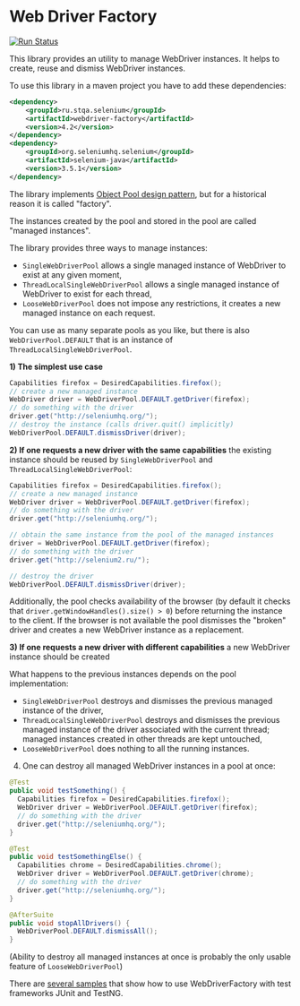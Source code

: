 Web Driver Factory
====================

[![Run Status](https://api.shippable.com/projects/58be80a4e4b9a205009c617c/badge?branch=master)](https://app.shippable.com/projects/58be80a4e4b9a205009c617c)

This library provides an utility to manage WebDriver instances. It helps to create, reuse and dismiss WebDriver instances.

To use this library in a maven project you have to add these dependencies:

```xml
<dependency>
    <groupId>ru.stqa.selenium</groupId>
    <artifactId>webdriver-factory</artifactId>
    <version>4.2</version>
</dependency>
<dependency>
    <groupId>org.seleniumhq.selenium</groupId>
    <artifactId>selenium-java</artifactId>
    <version>3.5.1</version>
</dependency>
```

The library implements [Object Pool design pattern](http://sourcemaking.com/design_patterns/object_pool), but for a historical reason it is called "factory".

The instances created by the pool and stored in the pool are called "managed instances".

The library provides three ways to manage instances:
* `SingleWebDriverPool` allows a single managed instance of WebDriver to exist at any given moment,
* `ThreadLocalSingleWebDriverPool` allows a single managed instance of WebDriver to exist for each thread,
* `LooseWebDriverPool` does not impose any restrictions, it creates a new managed instance on each request.

You can use as many separate pools as you like, but there is also `WebDriverPool.DEFAULT` that is an instance of `ThreadLocalSingleWebDriverPool`.

**1) The simplest use case**

```java
Capabilities firefox = DesiredCapabilities.firefox();
// create a new managed instance
WebDriver driver = WebDriverPool.DEFAULT.getDriver(firefox);
// do something with the driver
driver.get("http://seleniumhq.org/");
// destroy the instance (calls driver.quit() implicitly)
WebDriverPool.DEFAULT.dismissDriver(driver);
```

**2) If one requests a new driver with the same capabilities** the existing instance should be reused by `SingleWebDriverPool` and `ThreadLocalSingleWebDriverPool`:

```java
Capabilities firefox = DesiredCapabilities.firefox();
// create a new managed instance
WebDriver driver = WebDriverPool.DEFAULT.getDriver(firefox);
// do something with the driver
driver.get("http://seleniumhq.org/");

// obtain the same instance from the pool of the managed instances
driver = WebDriverPool.DEFAULT.getDriver(firefox);
// do something with the driver
driver.get("http://selenium2.ru/");

// destroy the driver
WebDriverPool.DEFAULT.dismissDriver(driver);
```

Additionally, the pool checks availability of the browser (by default it checks that `driver.getWindowHandles().size() > 0`) before returning the instance to the client. If the browser is not available the pool dismisses the "broken" driver and creates a new WebDriver instance as a replacement. 

**3) If one requests a new driver with different capabilities** a new WebDriver instance should be created 

What happens to the previous instances depends on the pool implementation:
* `SingleWebDriverPool` destroys and dismisses the previous managed instance of the driver,
* `ThreadLocalSingleWebDriverPool` destroys and dismisses the previous managed instance of the driver associated with the current thread; managed instances created in other threads are kept untouched,
* `LooseWebDriverPool` does nothing to all the running instances.

4) One can destroy all managed WebDriver instances in a pool at once:

```java
@Test
public void testSomething() {
  Capabilities firefox = DesiredCapabilities.firefox();
  WebDriver driver = WebDriverPool.DEFAULT.getDriver(firefox);
  // do something with the driver
  driver.get("http://seleniumhq.org/");
}

@Test
public void testSomethingElse() {
  Capabilities chrome = DesiredCapabilities.chrome();
  WebDriver driver = WebDriverPool.DEFAULT.getDriver(chrome);
  // do something with the driver
  driver.get("http://seleniumhq.org/");
}

@AfterSuite
public void stopAllDrivers() {
  WebDriverPool.DEFAULT.dismissAll();
}
```

(Ability to destroy all managed instances at once is probably the only usable feature of `LooseWebDriverPool`)

There are [several samples](https://github.com/barancev/webdriver-factory-samples/tree/master/src/test/java/ru/stqa/selenium/factory/samples) that show how to use WebDriverFactory with test frameworks JUnit and TestNG.
